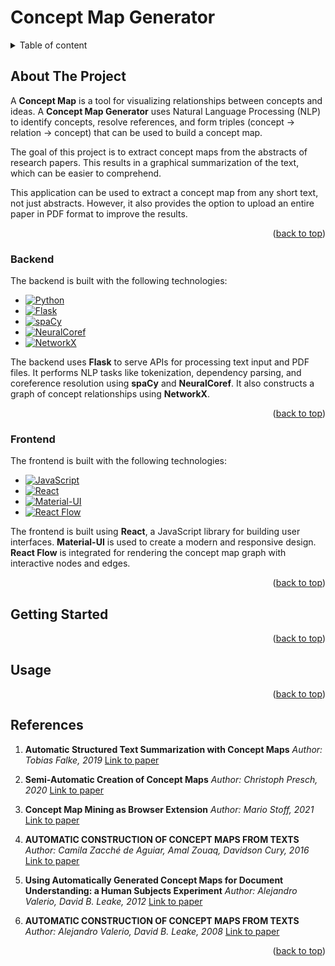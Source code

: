 <a id="readme-top"></a>

<!-- HEADER -->
# Concept Map Generator

<!-- TABLE OF CONTENT -->
<details>
  <summary>Table of content</summary>
  <ol>
    <li>
      <a href="#about-the-project">About The Project</a>
      <ul>
        <li><a href="#backend">Backend</a></li>
        <li><a href="#frontend">Frontend</a></li>
      </ul>
    </li>
    <li>
      <a href="#getting-started">Getting Started</a>
      <ul>
        <li><a href="#prerequisites">Prerequisites</a></li>
        <li><a href="#installation">Installation</a></li>
      </ul>
    </li>
    <li>
      <a href="#usage">Usage</a>
    </li>
    <li>
      <a href="#references">References</a>
    </li>
  </ol>
</details>

<!-- ABOUT THE PROJECT -->
## About The Project

A **Concept Map** is a tool for visualizing relationships between concepts and ideas. A **Concept Map Generator** uses Natural Language Processing (NLP) to identify concepts, resolve references, and form triples (concept → relation → concept) that can be used to build a concept map.

The goal of this project is to extract concept maps from the abstracts of research papers. This results in a graphical summarization of the text, which can be easier to comprehend.

This application can be used to extract a concept map from any short text, not just abstracts. However, it also provides the option to upload an entire paper in PDF format to improve the results.

<p align="right">(<a href="#readme-top">back to top</a>)</p>

<!-- BACKEND -->
### Backend

The backend is built with the following technologies:

* [![Python][Python-badge]][Python-url]
* [![Flask][Flask-badge]][Flask-url]
* [![spaCy][spaCy-badge]][spaCy-url]
* [![NeuralCoref][NeuralCoref-badge]][NeuralCoref-url]
* [![NetworkX][NetworkX-badge]][NetworkX-url]

The backend uses **Flask** to serve APIs for processing text input and PDF files. It performs NLP tasks like tokenization, dependency parsing, and coreference resolution using **spaCy** and **NeuralCoref**. It also constructs a graph of concept relationships using **NetworkX**.

<p align="right">(<a href="#readme-top">back to top</a>)</p>

<!-- FRONTEND -->
### Frontend

The frontend is built with the following technologies:

* [![JavaScript][JavaScript-badge]][JavaScript-url]
* [![React][React-badge]][React-url]
* [![Material-UI][Material-UI-badge]][Material-UI-url]
* [![React Flow][React-Flow-badge]][React-Flow-url]

The frontend is built using **React**, a JavaScript library for building user interfaces. **Material-UI** is used to create a modern and responsive design. **React Flow** is integrated for rendering the concept map graph with interactive nodes and edges.

<p align="right">(<a href="#readme-top">back to top</a>)</p>

<!-- GETTING STARTED -->
## Getting Started

<!-- TODO: Add setup instructions -->

<p align="right">(<a href="#readme-top">back to top</a>)</p>

<!-- USAGE -->
## Usage

<!-- TODO: Add usage examples -->

<p align="right">(<a href="#readme-top">back to top</a>)</p>

<!-- REFERENCES -->
## References

1. **Automatic Structured Text Summarization with Concept Maps**
   *Author: Tobias Falke, 2019*
   [Link to paper](https://tuprints.ulb.tu-darmstadt.de/8430/1/PhDThesis_TobiasFalke.pdf)
   
2. **Semi-Automatic Creation of Concept Maps**
   *Author: Christoph Presch, 2020*
   [Link to paper](https://www.cg.tuwien.ac.at/research/publications/2020/Presch_2020/Presch_2020-Master%20Thesis.pdf)

3. **Concept Map Mining as Browser Extension**
   *Author: Mario Stoff, 2021*
   [Link to paper](https://www.cg.tuwien.ac.at/research/publications/2021/stoff-concepMap-2021/stoff-concepMap-2021-thesis.pdf)

4. **AUTOMATIC CONSTRUCTION OF CONCEPT MAPS FROM TEXTS**
   *Author: Camila Zacché de Aguiar, Amal Zouaq, Davidson Cury, 2016*
   [Link to paper](https://www.researchgate.net/publication/311424610_AUTOMATIC_CONSTRUCTION_OF_CONCEPT_MAPS_FROM_TEXTS)

5. **Using Automatically Generated Concept Maps for Document Understanding: a Human Subjects Experiment**
   *Author: Alejandro Valerio, David B. Leake, 2012*
   [Link to paper](https://www.researchgate.net/publication/320809098_Using_Automatically_Generated_Concept_Maps_for_Document_Understanding_a_Human_Subjects_Experiment)

6. **AUTOMATIC CONSTRUCTION OF CONCEPT MAPS FROM TEXTS**
   *Author: Alejandro Valerio, David B. Leake, 2008*
   [Link to paper](https://www.researchgate.net/profile/Alejandro-Valerio/publication/255549752_ASSOCIATING_DOCUMENTS_TO_CONCEPT_MAPS_IN_CONTEXT/links/02e7e5350173920a2d000000/ASSOCIATING-DOCUMENTS-TO-CONCEPT-MAPS-IN-CONTEXT.pdf)

<p align="right">(<a href="#readme-top">back to top</a>)</p>

<!-- MARKDOWN LINKS & IMAGES -->
[Python-badge]: https://img.shields.io/badge/Python-3670A0?style=for-the-badge&logo=python&logoColor=ffdd54
[Python-url]: https://www.python.org/

[Flask-badge]: https://img.shields.io/badge/Flask-000000?style=for-the-badge&logo=flask&logoColor=white
[Flask-url]: https://flask.palletsprojects.com/

[spaCy-badge]: https://img.shields.io/badge/spaCy-09A3D5?style=for-the-badge
[spaCy-url]: https://spacy.io/

[NeuralCoref-badge]: https://img.shields.io/badge/NeuralCoref-FF6F61?style=for-the-badge
[NeuralCoref-url]: https://github.com/huggingface/neuralcoref

[NetworkX-badge]: https://img.shields.io/badge/NetworkX-1E4E79?style=for-the-badge
[NetworkX-url]: https://networkx.org/

[JavaScript-badge]: https://img.shields.io/badge/JavaScript-F7DF1E?style=for-the-badge&logo=javascript&logoColor=black
[JavaScript-url]: https://www.javascript.com/

[React-badge]: https://img.shields.io/badge/React-61DAFB?style=for-the-badge&logo=react&logoColor=black
[React-url]: https://reactjs.org/

[Material-UI-badge]: https://img.shields.io/badge/Material--UI-007FFF?style=for-the-badge&logo=material-ui&logoColor=white
[Material-UI-url]: https://mui.com/

[React-Flow-badge]: https://img.shields.io/badge/React%20Flow-00D1B2?style=for-the-badge&logo=react&logoColor=white
[React-Flow-url]: https://reactflow.dev/
